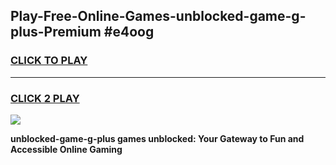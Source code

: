
## Play-Free-Online-Games-unblocked-game-g-plus-Premium #e4oog
<h3>
<a href="https://premium.freeplayer.one?title=unblocked-game-g-plus&ref=8M">CLICK TO PLAY</a></h3>
<hr>

<h3>
<a href="https://premium.freeplayer.one?title=unblocked-game-g-plus&ref=8M">CLICK 2 PLAY</a>
  
</h3>

<a href="https://premium.freeplayer.one?title=unblocked-game-g-plus&ref=8M"><img src="https://clearcache.store/games.png"></a>


**unblocked-game-g-plus games unblocked: Your Gateway to Fun and Accessible Online Gaming**
